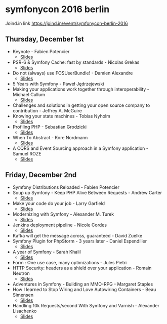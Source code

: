 # symfonycon 2016 berlin
Joind.in link https://joind.in/event/symfonycon-berlin-2016

## Thursday, December 1st
* Keynote - Fabien Potencier
  * [Slides](https://speakerdeck.com/fabpot/the-state-of-symfony-in-the-cloud)
* PSR-6 & Symfony Cache: fast by standards - Nicolas Grekas
   * [Slides](https://speakerdeck.com/nicolasgrekas/psr-6-and-symfony-cache-fast-by-standards-1)
* Do not (always) use FOSUserBundle! - Damien Alexandre
  * [Slides](https://jolicode.github.io/fosuserbundle-conf/#/)
* 5 Years with Symfony - Paweł Jędrzejewski
* Making your applications work together through interoperability - Michael Cullum
  * [Slides](https://speakerdeck.com/michaelcullum/making-your-applications-work-together-through-interoperability)
* Challenges and solutions in getting your open source company to contribution  - Jeffrey A. McGuire
* Knowing your state machines - Tobias Nyholm
  * [Slides](http://www.slideshare.net/TobiasNyholm/knowing-your-state-machines)
* Profiling PHP - Sebastian Grodzicki
  * [Slides](https://speakerdeck.com/sgrodzicki/profiling-php-at-symfonycon-berlin-2016)
* When To Abstract - Kore Nordmann
  * [Slides](https://qafoo.com/resources/presentations/symfonycon_berlin_2016/when_to_abstract.html )
* A CQRS and Event Sourcing approach in a Symfony application - Samuel ROZE
  * [Slides](http://www.slideshare.net/samuelroze/cqrs-and-event-sourcing-in-a-symfony-application)

## Friday, December 2nd
* Symfony Distributions Reloaded - Fabien Potencier
* Soup up Symfony - Keep PHP Alive Between Requests - Andrew Carter
  * [Slides](http://andrewcarteruk.github.io/slides/soup-up-symfony/)
* Make your code do your job - Larry Garfield
  * [Slides](http://www.garfieldtech.com/presentations/sfconberlin2016-code-job/)
* Modernizing with Symfony - Alexander M. Turek
  * [Slides](https://slidr.io/derrabus/modernizing-with-symfony)
* Jenkins deployment pipeline - Nicole Cordes
  * [Slides](https://slideshare.net/cpsitgmbh/symfonycon-berlin-2016-jenkins-deployment-pipelines)
* Kafka will get the message across, guaranteed - David Zuelke
* Symfony Plugin for PhpStorm - 3 years later  - Daniel Espendiller
  * [Slides](http://www.slideshare.net/Haehnchen/symfonycon-berlin-2016-symfony-plugin-for-phpstorm-3-years-later-69804748)
* A year of Symfony - Sarah Khalil
  * [Slides](https://speakerdeck.com/saro0h/symfonycon-berlin-a-year-of-symfony)
* Form : One use case, many optimizations - Jules Pietri
* HTTP Security: headers as a shield over your application - Romain Neutron
  * [Slides](https://speakerdeck.com/romain/http-security-headers-as-a-shield-over-your-application)
* Adventures in Symfony - Building an MMO-RPG - Margaret Staples
* How I learned to Stop Wiring and Love Autowiring Containers - Beau Simensen
  * [Slides](https://speakerdeck.com/simensen/how-i-learned-to-stop-wiring-and-love-autowiring-containers-symfonycon-berlin-2016 )
* Handling 10k Requests/second With Symfony and Varnish - Alexander Lisachenko
  * [Slides](http://www.slideshare.net/lisachenko/handling-10k-requests-per-second-with-symfony-and-varnish)
